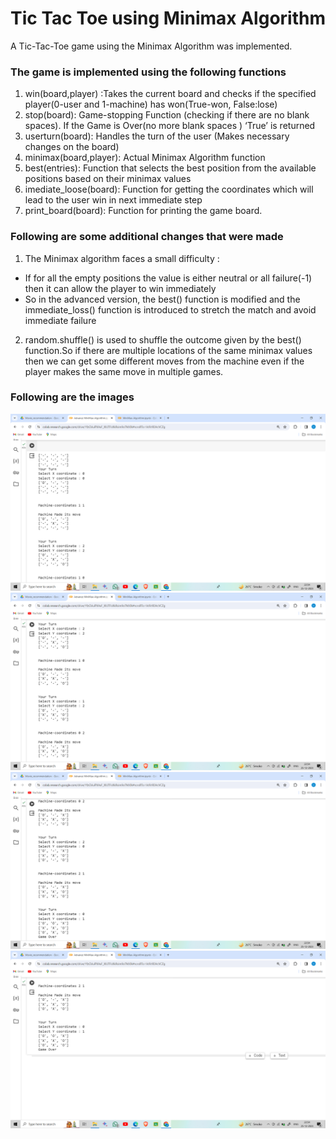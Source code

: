 # Tic Tac Toe using Minimax Algorithm
A Tic-Tac-Toe game using the Minimax Algorithm was implemented.

### The game is implemented using the following functions
1. win(board,player) :Takes the current board and checks if the specified player(0-user and 1-machine) has won(True-won, False:lose) 
2. stop(board): Game-stopping Function (checking if there are no blank spaces). If the Game is Over(no more blank spaces ) ‘True’ is returned
3. userturn(board): Handles the turn of the user (Makes necessary changes on the board)
4. minimax(board,player): Actual Minimax Algorithm function
5. best(entries): Function that selects the best position from the available positions based on their minimax values
6. imediate_loose(board): Function for getting the coordinates which will lead to the user win in next immediate step
7. print_board(board): Function for printing the game board.

### Following are some additional changes that were made
1. The Minimax algorithm faces a small difficulty :
  - If for all the empty positions the value is either neutral or all failure(-1) then it can allow the player to win immediately
  - So in the advanced version, the best() function is modified and the immediate_loss() function is introduced to stretch the match and avoid immediate failure
2. random.shuffle() is used to shuffle the outcome given by the best() function.So if there are multiple locations of the same minimax values then we can get some different moves from the machine even if the player makes the same move in multiple games.

### Following are the images
![img1](Images/img1.png)
![img2](Images/img2.png)
![img3](Images/img3.png)
![img4](Images/img4.png)
